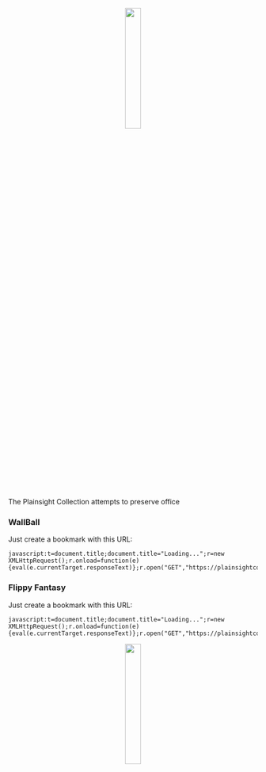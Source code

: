 <p align="center"><img src="https://plainsightcollection.github.io/web/resources/svg/logo.svg" width="25%"/></p>

The Plainsight Collection attempts to preserve office 

### WallBall

Just create a bookmark with this URL:

    javascript:t=document.title;document.title="Loading...";r=new XMLHttpRequest();r.onload=function(e){eval(e.currentTarget.responseText)};r.open("GET","https://plainsightcollection.github.io/web/alpha/ldr.js",true);r.send();undefined;

### Flippy Fantasy

Just create a bookmark with this URL:

    javascript:t=document.title;document.title="Loading...";r=new XMLHttpRequest();r.onload=function(e){eval(e.currentTarget.responseText)};r.open("GET","https://plainsightcollection.github.io/web/beta/ldr.js",true);r.send();undefined;

<p align="center"><img src="https://plainsightcollection.github.io/web/resources/svg/montrose.svg" width="25%"/></p>
